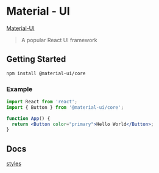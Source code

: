 # Material - UI

[Material-UI](https://material-ui.com/)

> A popular React UI framework

## Getting Started

```bash
npm install @material-ui/core
```

### Example

```jsx
import React from 'react';
import { Button } from '@material-ui/core';

function App() {
  return <Button color="primary">Hello World</Button>;
}
```

## Docs

[styles](https://material-ui.com/styles/basics/)
